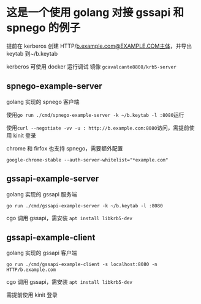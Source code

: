 # 这是一个使用 golang 对接 gssapi 和 spnego 的例子

提前在 kerberos 创建 HTTP/b.example.com@EXAMPLE.COM主体，并导出 keytab 到~/b.keytab

kerberos 可使用 docker 运行调试 镜像 `gcavalcante8808/krb5-server`

## spnego-example-server

golang 实现的 spnego 客户端

使用`go run ./cmd/spnego-example-server -k ~/b.keytab -l :8080`运行

使用`curl --negotiate -vv -u : http://b.example.com:8080`访问，需提前使用 kinit 登录

chrome 和 firfox 也支持 spnego，需要额外配置

`google-chrome-stable --auth-server-whitelist="*example.com"`

## gssapi-example-server

golang 实现的 gssapi 服务端

`go run ./cmd/gssapi-example-server -k ~/b.keytab -l :8080`

cgo 调用 gssapi，需安装 `apt install libkrb5-dev`

## gssapi-example-client

golang 实现的 gssapi 客户端

`go run ./cmd/gssapi-example-client -s localhost:8080 -n HTTP/b.example.com`

cgo 调用 gssapi，需安装 `apt install libkrb5-dev`

需提前使用 kinit 登录
